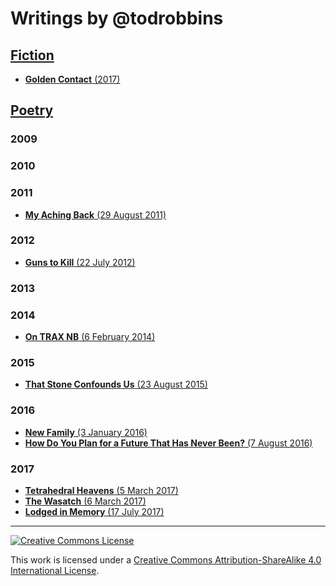 # Writings by @todrobbins

## [Fiction](fiction)
- [__Golden Contact__ (2017)](fiction/golden-contact.html)

## [Poetry](poetry)

### 2009

### 2010

### 2011
- [__My Aching Back__ (29 August 2011)](poetry/2011-08-29_my-aching-back.md)

### 2012
- [__Guns to Kill__ (22 July 2012)](poetry/2012-07-22_guns-to-kill.md)

### 2013

### 2014
- [__On TRAX NB__ (6 February 2014)](poetry/2014-02-06_on-trax-nb.md)

### 2015
- [__That Stone Confounds Us__ (23 August 2015)](poetry/2015-08-23_that-stone-confounds-us.md)

### 2016
- [__New Family__ (3 January 2016)](poetry/2016-01-03_new-family.md)
- [__How Do You Plan for a Future That Has Never Been?__ (7 August 2016)](poetry/2016-08-07_how-do-you-plan.md)

### 2017
- [__Tetrahedral Heavens__ (5 March 2017)](poetry/2017-03-05_tetrahedral-heavens.md)
- [__The Wasatch__ (6 March 2017)](poetry/2017-03-06_the-wasatch.md)
- [__Lodged in Memory__ (17 July 2017)](poetry/2017-07-16_lodged-in-memory.md)

---

<a rel="license" href="http://creativecommons.org/licenses/by-sa/4.0/">
<img alt="Creative Commons License" style="border-width:0" src="https://i.creativecommons.org/l/by-sa/4.0/88x31.png" /></a><br />

This work is licensed under a <a rel="license" href="http://creativecommons.org/licenses/by-sa/4.0/">Creative Commons Attribution-ShareAlike 4.0 International License</a>.